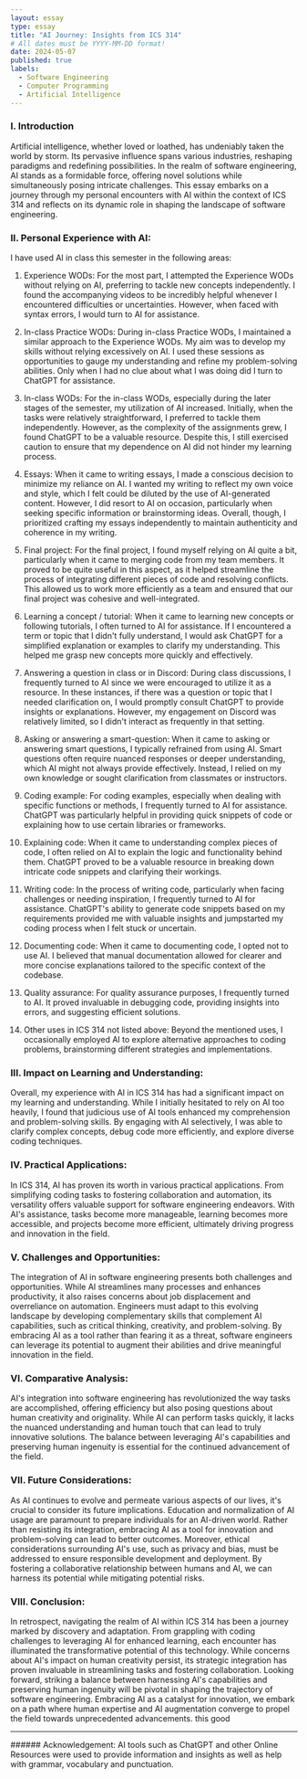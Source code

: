 ```yaml
---
layout: essay
type: essay
title: "AI Journey: Insights from ICS 314"
# All dates must be YYYY-MM-DD format!
date: 2024-05-07
published: true
labels:
  - Software Engineering
  - Computer Programming
  - Artificial Intelligence
---
```


### I. Introduction
Artificial intelligence, whether loved or loathed, has undeniably taken the world by storm. Its pervasive influence spans various industries, reshaping paradigms and redefining possibilities. In the realm of software engineering, AI stands as a formidable force, offering novel solutions while simultaneously posing intricate challenges. This essay embarks on a journey through my personal encounters with AI within the context of ICS 314 and reflects on its dynamic role in shaping the landscape of software engineering.

### II. Personal Experience with AI:
I have used AI in class this semester in the following areas:

  1. Experience WODs: For the most part, I attempted the Experience WODs without relying on AI, preferring to tackle new concepts independently. I found the accompanying videos to be incredibly helpful whenever I encountered difficulties or uncertainties. However, when faced with syntax errors, I would turn to AI for assistance.

  2. In-class Practice WODs: During in-class Practice WODs, I maintained a similar approach to the Experience WODs. My aim was to develop my skills without relying excessively on AI. I used these sessions as opportunities to gauge my understanding and refine my problem-solving abilities. Only when I had no clue about what I was doing did I turn to ChatGPT for assistance.

  3. In-class WODs: For the in-class WODs, especially during the later stages of the semester, my utilization of AI increased. Initially, when the tasks were relatively straightforward, I preferred to tackle them independently. However, as the complexity of the assignments grew, I found ChatGPT to be a valuable resource. Despite this, I still exercised caution to ensure that my dependence on AI did not hinder my learning process.

  4. Essays: When it came to writing essays, I made a conscious decision to minimize my reliance on AI. I wanted my writing to reflect my own voice and style, which I felt could be diluted by the use of AI-generated content. However, I did resort to AI on occasion, particularly when seeking specific information or brainstorming ideas. Overall, though, I prioritized crafting my essays independently to maintain authenticity and coherence in my writing. 

  5. Final project: For the final project, I found myself relying on AI quite a bit, particularly when it came to merging code from my team members. It proved to be quite useful in this aspect, as it helped streamline the process of integrating different pieces of code and resolving conflicts. This allowed us to work more efficiently as a team and ensured that our final project was cohesive and well-integrated. 

  6. Learning a concept / tutorial: When it came to learning new concepts or following tutorials, I often turned to AI for assistance. If I encountered a term or topic that I didn't fully understand, I would ask ChatGPT for a simplified explanation or examples to clarify my understanding. This helped me grasp new concepts more quickly and effectively. 

  7. Answering a question in class or in Discord: During class discussions, I frequently turned to AI since we were encouraged to utilize it as a resource. In these instances, if there was a question or topic that I needed clarification on, I would promptly consult ChatGPT to provide insights or explanations. However, my engagement on Discord was relatively limited, so I didn't interact as frequently in that setting.

  8. Asking or answering a smart-question: When it came to asking or answering smart questions, I typically refrained from using AI. Smart questions often require nuanced responses or deeper understanding, which AI might not always provide effectively. Instead, I relied on my own knowledge or sought clarification from classmates or instructors.

  9. Coding example: For coding examples, especially when dealing with specific functions or methods, I frequently turned to AI for assistance. ChatGPT was particularly helpful in providing quick snippets of code or explaining how to use certain libraries or frameworks.

  10. Explaining code: When it came to understanding complex pieces of code, I often relied on AI to explain the logic and functionality behind them. ChatGPT proved to be a valuable resource in breaking down intricate code snippets and clarifying their workings.

  11. Writing code: In the process of writing code, particularly when facing challenges or needing inspiration, I frequently turned to AI for assistance. ChatGPT's ability to generate code snippets based on my requirements provided me with valuable insights and jumpstarted my coding process when I felt stuck or uncertain. 

  12. Documenting code: When it came to documenting code, I opted not to use AI. I believed that manual documentation allowed for clearer and more concise explanations tailored to the specific context of the codebase.

  13. Quality assurance: For quality assurance purposes, I frequently turned to AI. It proved invaluable in debugging code, providing insights into errors, and suggesting efficient solutions.

  14. Other uses in ICS 314 not listed above: Beyond the mentioned uses, I occasionally employed AI to explore alternative approaches to coding problems, brainstorming different strategies and implementations.


### III. Impact on Learning and Understanding:
Overall, my experience with AI in ICS 314 has had a significant impact on my learning and understanding. While I initially hesitated to rely on AI too heavily, I found that judicious use of AI tools enhanced my comprehension and problem-solving skills. By engaging with AI selectively, I was able to clarify complex concepts, debug code more efficiently, and explore diverse coding techniques.

### IV. Practical Applications:
In ICS 314, AI has proven its worth in various practical applications. From simplifying coding tasks to fostering collaboration and automation, its versatility offers valuable support for software engineering endeavors. With AI's assistance, tasks become more manageable, learning becomes more accessible, and projects become more efficient, ultimately driving progress and innovation in the field.

### V. Challenges and Opportunities:
The integration of AI in software engineering presents both challenges and opportunities. While AI streamlines many processes and enhances productivity, it also raises concerns about job displacement and overreliance on automation. Engineers must adapt to this evolving landscape by developing complementary skills that complement AI capabilities, such as critical thinking, creativity, and problem-solving. By embracing AI as a tool rather than fearing it as a threat, software engineers can leverage its potential to augment their abilities and drive meaningful innovation in the field.

### VI. Comparative Analysis:
AI's integration into software engineering has revolutionized the way tasks are accomplished, offering efficiency but also posing questions about human creativity and originality. While AI can perform tasks quickly, it lacks the nuanced understanding and human touch that can lead to truly innovative solutions. The balance between leveraging AI's capabilities and preserving human ingenuity is essential for the continued advancement of the field.

### VII. Future Considerations:
As AI continues to evolve and permeate various aspects of our lives, it's crucial to consider its future implications. Education and normalization of AI usage are paramount to prepare individuals for an AI-driven world. Rather than resisting its integration, embracing AI as a tool for innovation and problem-solving can lead to better outcomes. Moreover, ethical considerations surrounding AI's use, such as privacy and bias, must be addressed to ensure responsible development and deployment. By fostering a collaborative relationship between humans and AI, we can harness its potential while mitigating potential risks.

### VIII. Conclusion:
In retrospect, navigating the realm of AI within ICS 314 has been a journey marked by discovery and adaptation. From grappling with coding challenges to leveraging AI for enhanced learning, each encounter has illuminated the transformative potential of this technology. While concerns about AI's impact on human creativity persist, its strategic integration has proven invaluable in streamlining tasks and fostering collaboration. Looking forward, striking a balance between harnessing AI's capabilities and preserving human ingenuity will be pivotal in shaping the trajectory of software engineering. Embracing AI as a catalyst for innovation, we embark on a path where human expertise and AI augmentation converge to propel the field towards unprecedented advancements.
this good

<hr>
###### Acknowledgement: AI tools such as ChatGPT and other Online Resources were used to provide information and insights as well as help with grammar, vocabulary and punctuation.
